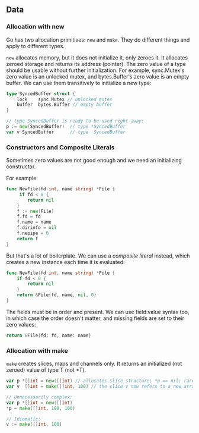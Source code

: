 ## Data

### Allocation with new

Go has two allocation primitives: `new` and `make`. They do different things and apply to different types.

`new` allocates memory, but it does not initialize it, only zeroes it. It allocates zeroed storage and returns its address (pointer). The zero value of a type should be usable without further initialization. For example, sync.Mutex's zero value is an unlocked mutex, and bytes.Buffer's zero value is an empty buffer. We can use them transitively to initialize a new type:

```go
type SyncedBuffer struct {
    lock    sync.Mutex // unlocked mutex
    buffer  bytes.Buffer // empty buffer
}

// type SyncedBuffer is ready to be used right away:
p := new(SyncedBuffer)  // type *SyncedBuffer
var v SyncedBuffer      // type  SyncedBuffer
```

### Constructors and Composite Literals

Sometimes zero values are not good enough and we need an initializing constructor.

For example:

```go
func NewFile(fd int, name string) *File {
     if fd < 0 {
        return nil
    }
    f := new(File)
    f.fd = fd
    f.name = name
    f.dirinfo = nil
    f.nepipe = 0
    return f
}
```

But that's a lot of boilerplate. We can use a _composite literal_ instead, which creates a new instance each time it is evaluated:

```go
func NewFile(fd int, name string) *File {
    if fd < 0 {
        return nil
    }
    return &File{fd, name, nil, 0}
}
```

The fields must be in order and present. We can use field:value syntax too, in which case the order doesn't matter, and missing fields are set to their zero values:

```go
return &File{fd: fd, name: name}
```

### Allocation with make

`make` creates slices, maps and channels only. It returns an initialized (not zeroed) value of type T (not \*T).

```go
var p *[]int = new([]int) // allocates slice structure; *p == nil; rarely useful
var v  []int = make([]int, 100) // the slice v now refers to a new array of 100 ints

// Unnecessarily complex:
var p *[]int = new([]int)
*p = make([]int, 100, 100)

// Idiomatic:
v := make([]int, 100)
```
